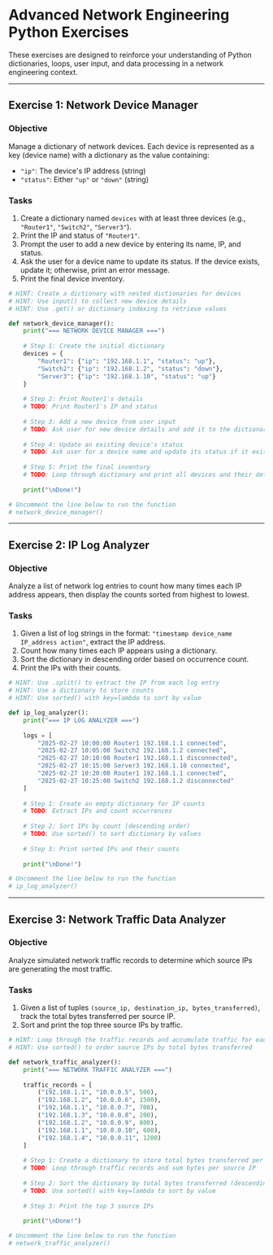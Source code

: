 # Advanced Network Engineering Python Exercises

These exercises are designed to reinforce your understanding of Python dictionaries, loops, user input, and data processing in a network engineering context.

---

## Exercise 1: Network Device Manager

### Objective
Manage a dictionary of network devices. Each device is represented as a key (device name) with a dictionary as the value containing:
- `"ip"`: The device's IP address (string)
- `"status"`: Either `"up"` or `"down"` (string)

### Tasks
1. Create a dictionary named `devices` with at least three devices (e.g., `"Router1"`, `"Switch2"`, `"Server3"`).
2. Print the IP and status of `"Router1"`.
3. Prompt the user to add a new device by entering its name, IP, and status.
4. Ask the user for a device name to update its status. If the device exists, update it; otherwise, print an error message.
5. Print the final device inventory.

```python
# HINT: Create a dictionary with nested dictionaries for devices
# HINT: Use input() to collect new device details
# HINT: Use .get() or dictionary indexing to retrieve values

def network_device_manager():
    print("=== NETWORK DEVICE MANAGER ===")
    
    # Step 1: Create the initial dictionary
    devices = {
        "Router1": {"ip": "192.168.1.1", "status": "up"},
        "Switch2": {"ip": "192.168.1.2", "status": "down"},
        "Server3": {"ip": "192.168.1.10", "status": "up"}
    }
    
    # Step 2: Print Router1's details
    # TODO: Print Router1's IP and status
    
    # Step 3: Add a new device from user input
    # TODO: Ask user for new device details and add it to the dictionary
    
    # Step 4: Update an existing device's status
    # TODO: Ask user for a device name and update its status if it exists
    
    # Step 5: Print the final inventory
    # TODO: Loop through dictionary and print all devices and their details
    
    print("\nDone!")

# Uncomment the line below to run the function
# network_device_manager()
```

---

## Exercise 2: IP Log Analyzer

### Objective
Analyze a list of network log entries to count how many times each IP address appears, then display the counts sorted from highest to lowest.

### Tasks
1. Given a list of log strings in the format: `"timestamp device_name IP_address action"`, extract the IP address.
2. Count how many times each IP appears using a dictionary.
3. Sort the dictionary in descending order based on occurrence count.
4. Print the IPs with their counts.

```python
# HINT: Use .split() to extract the IP from each log entry
# HINT: Use a dictionary to store counts
# HINT: Use sorted() with key=lambda to sort by value

def ip_log_analyzer():
    print("=== IP LOG ANALYZER ===")
    
    logs = [
        "2025-02-27 10:00:00 Router1 192.168.1.1 connected",
        "2025-02-27 10:05:00 Switch2 192.168.1.2 connected",
        "2025-02-27 10:10:00 Router1 192.168.1.1 disconnected",
        "2025-02-27 10:15:00 Server3 192.168.1.10 connected",
        "2025-02-27 10:20:00 Router1 192.168.1.1 connected",
        "2025-02-27 10:25:00 Switch2 192.168.1.2 disconnected"
    ]
    
    # Step 1: Create an empty dictionary for IP counts
    # TODO: Extract IPs and count occurrences
    
    # Step 2: Sort IPs by count (descending order)
    # TODO: Use sorted() to sort dictionary by values
    
    # Step 3: Print sorted IPs and their counts
    
    print("\nDone!")

# Uncomment the line below to run the function
# ip_log_analyzer()
```

---

## Exercise 3: Network Traffic Data Analyzer

### Objective
Analyze simulated network traffic records to determine which source IPs are generating the most traffic.

### Tasks
1. Given a list of tuples `(source_ip, destination_ip, bytes_transferred)`, track the total bytes transferred per source IP.
2. Sort and print the top three source IPs by traffic.

```python
# HINT: Loop through the traffic records and accumulate traffic for each source IP
# HINT: Use sorted() to order source IPs by total bytes transferred

def network_traffic_analyzer():
    print("=== NETWORK TRAFFIC ANALYZER ===")
    
    traffic_records = [
        ("192.168.1.1", "10.0.0.5", 500),
        ("192.168.1.2", "10.0.0.6", 1500),
        ("192.168.1.1", "10.0.0.7", 700),
        ("192.168.1.3", "10.0.0.8", 200),
        ("192.168.1.2", "10.0.0.9", 800),
        ("192.168.1.1", "10.0.0.10", 600),
        ("192.168.1.4", "10.0.0.11", 1200)
    ]
    
    # Step 1: Create a dictionary to store total bytes transferred per source IP
    # TODO: Loop through traffic records and sum bytes per source IP
    
    # Step 2: Sort the dictionary by total bytes transferred (descending order)
    # TODO: Use sorted() with key=lambda to sort by value
    
    # Step 3: Print the top 3 source IPs
    
    print("\nDone!")

# Uncomment the line below to run the function
# network_traffic_analyzer()
```
